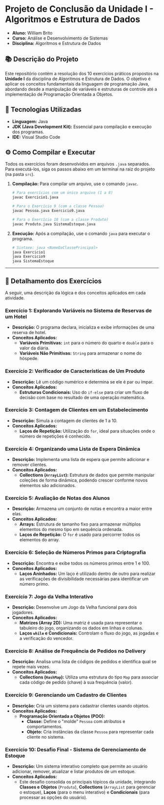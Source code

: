 # Projeto de Conclusão da Unidade I - Algoritmos e Estrutura de Dados

- **Aluno:** William Brito
- **Curso:** Análise e Desenvolvimento de Sistemas
- **Disciplina:** Algoritmos e Estrutura de Dados

## 📚 Descrição do Projeto

Este repositório contém a resolução dos 10 exercícios práticos propostos na **Unidade I** da disciplina de Algoritmos e Estrutura de Dados. O objetivo é aplicar os conceitos fundamentais da linguagem de programação Java, abordando desde a manipulação de variáveis e estruturas de controle até a implementação de Programação Orientada a Objetos.

## 🚀 Tecnologias Utilizadas

- **Linguagem:** Java
- **JDK (Java Development Kit):** Essencial para compilação e execução dos programas.
- **IDE:** Visual Studio Code

## ⚙️ Como Compilar e Executar

Todos os exercícios foram desenvolvidos em arquivos `.java` separados. Para executá-los, siga os passos abaixo em um terminal na raiz do projeto (na pasta `src`).

1.  **Compilação:** Para compilar um arquivo, use o comando `javac`.
    ```bash
    # Para exercícios com um único arquivo (1 a 8)
    javac Exercicio1.java

    # Para o Exercício 9 (com a classe Pessoa)
    javac Pessoa.java Exercicio9.java

    # Para o Exercício 10 (com a classe Produto)
    javac Produto.java SistemaEstoque.java
    ```

2.  **Execução:** Após a compilação, use o comando `java` para executar o programa.
    ```bash
    # Sintaxe: java <NomeDaClassePrincipal>
    java Exercicio1
    java Exercicio9
    java SistemaEstoque
    ```

---

## 📂 Detalhamento dos Exercícios

A seguir, uma descrição da lógica e dos conceitos aplicados em cada atividade.

### Exercício 1: Explorando Variáveis no Sistema de Reservas de um Hotel
- **Descrição:** O programa declara, inicializa e exibe informações de uma reserva de hotel.
- **Conceitos Aplicados:**
    - **Variáveis Primitivas:** `int` para o número do quarto e `double` para o valor da diária.
    - **Variáveis Não Primitivas:** `String` para armazenar o nome do hóspede.

### Exercício 2: Verificador de Características de Um Produto
- **Descrição:** Lê um código numérico e determina se ele é par ou ímpar.
- **Conceitos Aplicados:**
    - **Estruturas Condicionais:** Uso do `if-else` para criar um fluxo de decisão com base no resultado de uma operação matemática.

### Exercício 3: Contagem de Clientes em um Estabelecimento
- **Descrição:** Simula a contagem de clientes de 1 a 10.
- **Conceitos Aplicados:**
    - **Laços de Repetição:** Utilização do `for`, ideal para situações onde o número de repetições é conhecido.

### Exercício 4: Organizando uma Lista de Espera Dinâmica
- **Descrição:** Implementa uma lista de espera que permite adicionar e remover clientes.
- **Conceitos Aplicados:**
    - **Collections (`ArrayList`):** Estrutura de dados que permite manipular coleções de forma dinâmica, podendo crescer conforme novos elementos são adicionados.

### Exercício 5: Avaliação de Notas dos Alunos
- **Descrição:** Armazena um conjunto de notas e encontra a maior entre elas.
- **Conceitos Aplicados:**
    - **Arrays:** Estrutura de tamanho fixo para armazenar múltiplos elementos do mesmo tipo em sequência ordenada.
    - **Laços de Repetição:** O `for` é usado para percorrer todos os elementos do array.

### Exercício 6: Seleção de Números Primos para Criptografia
- **Descrição:** Encontra e exibe todos os números primos entre 1 e 100.
- **Conceitos Aplicados:**
    - **Laços Aninhados:** Um laço é utilizado dentro de outro para realizar as verificações de divisibilidade necessárias para identificar um número primo.

### Exercício 7: Jogo da Velha Interativo
- **Descrição:** Desenvolve um Jogo da Velha funcional para dois jogadores.
- **Conceitos Aplicados:**
    - **Matrizes (Array 2D):** Uma matriz é usada para representar o tabuleiro do jogo, organizando os dados em linhas e colunas.
    - **Laços `while` e Condicionais:** Controlam o fluxo do jogo, as jogadas e a verificação do vencedor.

### Exercício 8: Análise de Frequência de Pedidos no Delivery
- **Descrição:** Analisa uma lista de códigos de pedidos e identifica qual se repete mais vezes.
- **Conceitos Aplicados:**
    - **Collections (`HashMap`):** Utiliza uma estrutura do tipo `Map` para associar cada código de pedido (chave) à sua frequência (valor).

### Exercício 9: Gerenciando um Cadastro de Clientes
- **Descrição:** Cria um sistema para cadastrar clientes usando objetos.
- **Conceitos Aplicados:**
    - **Programação Orientada a Objetos (POO):**
        - **Classe:** Define o "molde" `Pessoa` com atributos e comportamentos.
        - **Objeto:** Cria instâncias da classe `Pessoa` para representar cada cliente no sistema.

### Exercício 10: Desafio Final - Sistema de Gerenciamento de Estoque
- **Descrição:** Um sistema interativo completo que permite ao usuário adicionar, remover, atualizar e listar produtos de um estoque.
- **Conceitos Aplicados:**
    - Este desafio consolida os principais tópicos da unidade, integrando **Classes e Objetos** (`Produto`), **Collections** (`ArrayList` para gerenciar o estoque), **Laços** (para o menu interativo) e **Condicionais** (para processar as opções do usuário).
